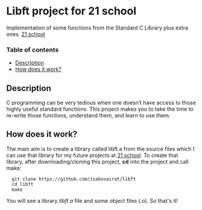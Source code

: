 # Libft project for 21 school
Implementation of some functions from the Standard C Library plus extra ones. [21 school][1]

### Table of contents
- [Description](#description)
- [How does it work?](#how-does-it-work)

## Description
C programming can be very tedious when one doesn’t have access to those highly useful standard functions. This project makes
you to take the time to re-write those functions, understand them, and learn to use them.

## How does it work?
The main aim is to create a library called libft.a from the source files which I can use that library for my future projects at [21 school][1].
To create that library, after downloading/cloning this project, **cd** into the project and call make:

      git clone https://github.com/isakovairat/libft
      cd libft
      make

You will see a library *libft.a* file and some object files (.o).
So that's it!

[1]: https://21-school.ru/
